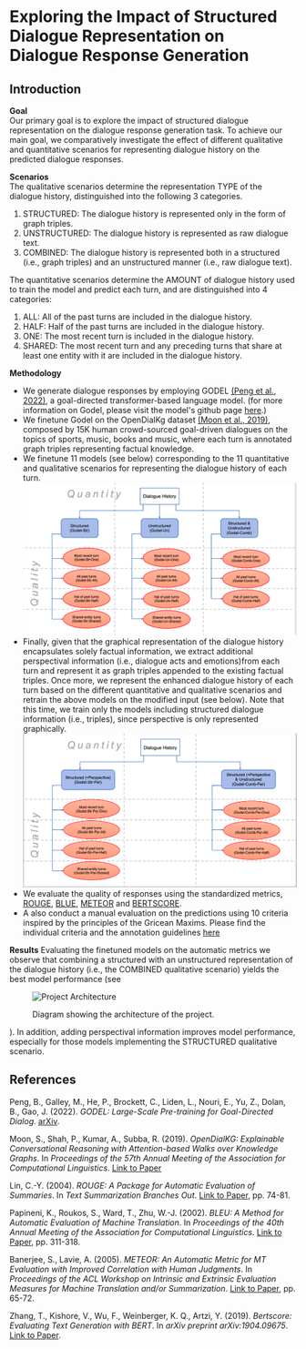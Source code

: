 # Exploring the Impact of Structured Dialogue Representation on Dialogue Response Generation

## Introduction

**Goal** <br>
Our primary goal is to explore the impact of structured dialogue representation on the dialogue response generation task. To achieve our main goal, we comparatively investigate the effect of different qualitative and quantitative scenarios for representing dialogue history on the predicted dialogue responses. 

**Scenarios** <br>
The qualitative scenarios determine the representation TYPE of the dialogue history, distinguished into the following 3 categories.
1. STRUCTURED: The dialogue history is represented only in the form of graph triples.
2. UNSTRUCTURED: The dialogue history is represented as raw dialogue text.
3. COMBINED: The dialogue history is represented both in a structured (i.e., graph triples) and an unstructured manner (i.e., raw dialogue text).

The quantitative scenarios determine the AMOUNT of dialogue history used to train the model and predict each turn, and are distinguished into 4 categories:
1. ALL: All of the past turns are included in the dialogue history.
2. HALF: Half of the past turns are included in the dialogue history.
3. ONE: The most recent turn is included in the dialogue history.
4. SHARED: The most recent turn and any preceding turns that share at least one entity with it are included in the dialogue history.

**Methodology** <br>
- We generate dialogue responses by employing GODEL [(Peng et al., 2022)](#godel2022), a goal-directed transformer-based language model. (for more information on Godel, please visit the model's github page [here](https://github.com/microsoft/GODEL).) <br>
- We finetune Godel on the OpenDialKg dataset [(Moon et al., 2019)](#opendialkg), composed by 15K human crowd-sourced goal-driven dialogues on the topics of sports, music, books and music, where each turn is annotated graph triples representing factual knowledge. <br>
- We finetune 11 models (see below) corresponding to the 11 quantitative and qualitative scenarios for representing the dialogue history of each turn. <br>
<img src=./doc/non_perspective_models.png alt="Image Alt Text" width="800"/> <br>
- Finally, given that the graphical representation of the dialogue history encapsulates solely factual information, we extract additional perspectival information (i.e., dialogue acts and emotions)from each turn and represent it as graph triples appended to the existing factual triples. Once more, we represent the enhanced dialogue history of each turn based on the different quantitative and qualitative scenarios and retrain the above models on the modified input (see below). Note that this time, we train only the models including structured dialogue information (i.e., triples), since perspective is only represented graphically.
<img src=./doc/perspective_models.png alt="Image Alt Text" width="800"/> <br>
- We evaluate the quality of responses using the standardized metrics, [ROUGE](#lin2004rouge), [BLUE](#papineni2002bleu), [METEOR](#banerjee2005meteor) and [BERTSCORE](#zhang2019bertscore).
- A also conduct a manual evaluation on the predictions using 10 criteria inspired by the principles of the Gricean Maxims. Please find the individual criteria and the annotation guidelines [here](./evaluation/manual/annotation_guidelines.pdf)

**Results**
Evaluating the finetuned models on the automatic metrics we observe that combining a structured with an unstructured representation of the dialogue history (i.e., the COMBINED qualitative scenario) yields the best model performance (see <figure>
  <img src="images/project_architecture.png" alt="Project Architecture"/>
  <figcaption>Diagram showing the architecture of the project.</figcaption>
</figure>). In addition, adding perspectival information improves model performance, especially for those models implementing the STRUCTURED qualitative scenario. 



## References
<a id="godel2022"></a>
Peng, B., Galley, M., He, P., Brockett, C., Liden, L., Nouri, E., Yu, Z., Dolan, B., Gao, J. (2022). *GODEL: Large-Scale Pre-training for Goal-Directed Dialog*. [arXiv](https://www.microsoft.com/en-us/research/publication/godel-large-scale-pre-training-for-goal-directed-dialog/).

<a id="opendialkg"></a>
Moon, S., Shah, P., Kumar, A., Subba, R. (2019). *OpenDialKG: Explainable Conversational Reasoning with Attention-based Walks over Knowledge Graphs*. In *Proceedings of the 57th Annual Meeting of the Association for Computational Linguistics*. [Link to Paper](https://aclanthology.org/P19-1081.pdf)

<a id="lin2004rouge"></a>
Lin, C.-Y. (2004). *ROUGE: A Package for Automatic Evaluation of Summaries*. In *Text Summarization Branches Out*. [Link to Paper](https://aclanthology.org/W04-1013), pp. 74-81.

<a id="papineni2002bleu"></a>
Papineni, K., Roukos, S., Ward, T., Zhu, W.-J. (2002). *BLEU: A Method for Automatic Evaluation of Machine Translation*. In *Proceedings of the 40th Annual Meeting of the Association for Computational Linguistics*. [Link to Paper](https://aclanthology.org/P02-1040.pdf), pp. 311-318.

<a id="banerjee2005meteor"></a>
Banerjee, S., Lavie, A. (2005). *METEOR: An Automatic Metric for MT Evaluation with Improved Correlation with Human Judgments*. In *Proceedings of the ACL Workshop on Intrinsic and Extrinsic Evaluation Measures for Machine Translation and/or Summarization*. [Link to Paper](https://aclanthology.org/W05-0909.pdf), pp. 65-72.

<a id="zhang2019bertscore"></a>
Zhang, T., Kishore, V., Wu, F., Weinberger, K. Q., Artzi, Y. (2019). *Bertscore: Evaluating Text Generation with BERT*. In *arXiv preprint arXiv:1904.09675*. [Link to Paper](https://arxiv.org/pdf/1904.09675.pdf).

